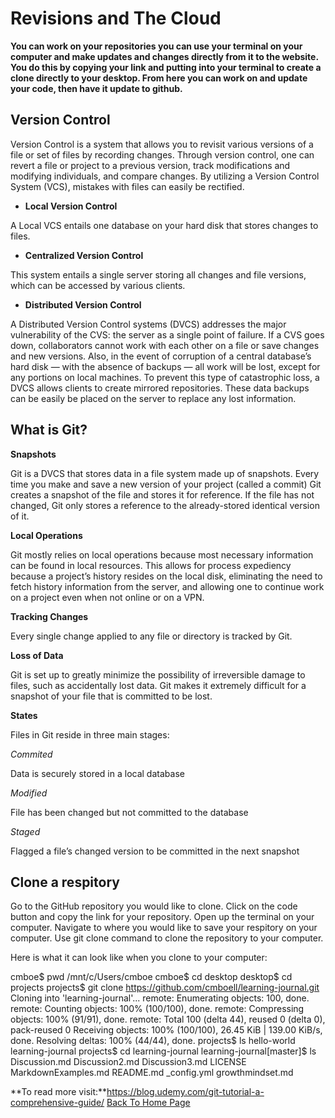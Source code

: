 # Revisions and The Cloud

**You can work on your repositories you can use your terminal on your computer and make updates and changes directly from it to the website. You do this by copying your link and putting into your terminal to create a clone directly to your desktop. From here you can work on and update your code, then have it update to github.**

## Version Control

Version Control is a system that allows you to revisit various versions of a file or set of files by recording changes. Through version control, one can revert a file or project to a previous version, track modifications and modifying individuals, and compare changes. By utilizing a Version Control System (VCS), mistakes with files can easily be rectified.

- **Local Version Control**

A Local VCS entails one database on your hard disk that stores changes to files.

- **Centralized Version Control**

This system entails a single server storing all changes and file versions, which can be accessed by various clients.

- **Distributed Version Control**

A Distributed Version Control systems (DVCS) addresses the major vulnerability of the CVS: the server as a single point of failure. If a CVS goes down, collaborators cannot work with each other on a file or save changes and new versions. Also, in the event of corruption of a central database’s hard disk — with the absence of backups — all work will be lost, except for any portions on local machines.
To prevent this type of catastrophic loss, a DVCS allows clients to create mirrored repositories. These data backups can be easily be placed on the server to replace any lost information.

## What is Git?
**Snapshots**

Git is a DVCS that stores data in a file system made up of snapshots. Every time you make and save a new version of your project (called a commit) Git creates a snapshot of the file and stores it for reference. If the file has not changed, Git only stores a reference to the already-stored identical version of it.

**Local Operations**

Git mostly relies on local operations because most necessary information can be found in local resources. This allows for process expediency because a project’s history resides on the local disk, eliminating the need to fetch history information from the server, and allowing one to continue work on a project even when not online or on a VPN.

**Tracking Changes**

Every single change applied to any file or directory is tracked by Git.

**Loss of Data**

Git is set up to greatly minimize the possibility of irreversible damage to files, such as accidentally lost data. Git makes it extremely difficult for a snapshot of your file that is committed to be lost.

**States**

Files in Git reside in three main stages:

*Commited*

Data is securely stored in a local database

*Modified*

File has been changed but not committed to the database

*Staged*

Flagged a file’s changed version to be committed in the next snapshot

## Clone a respitory

Go to the GitHub repository  you would like to clone. Click on the code button and copy the link for your repository. Open up the terminal on your computer. Navigate to where you would like to save your respitory on your computer. Use git clone command to clone the repository to your computer.

Here is what it can look like when you clone to your computer:

cmboe$ pwd
/mnt/c/Users/cmboe
cmboe$ cd desktop
desktop$ cd projects
projects$ git clone https://github.com/cmboell/learning-journal.git
Cloning into 'learning-journal'...
remote: Enumerating objects: 100, done.
remote: Counting objects: 100% (100/100), done.
remote: Compressing objects: 100% (91/91), done.
remote: Total 100 (delta 44), reused 0 (delta 0), pack-reused 0
Receiving objects: 100% (100/100), 26.45 KiB | 139.00 KiB/s, done.
Resolving deltas: 100% (44/44), done.
projects$ ls
hello-world  learning-journal
projects$ cd learning-journal
learning-journal[master]$ ls
Discussion.md  Discussion2.md  Discussion3.md  LICENSE  MarkdownExamples.md  README.md  _config.yml  growthmindset.md

**To read more visit:**https://blog.udemy.com/git-tutorial-a-comprehensive-guide/
[Back To Home Page](/README.md)

